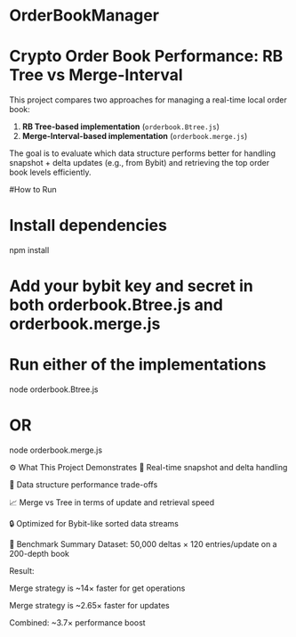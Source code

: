 # OrderBookManager

#  Crypto Order Book Performance: RB Tree vs Merge-Interval

This project compares two approaches for managing a real-time local order book:
1. **RB Tree-based implementation** (`orderbook.Btree.js`)
2. **Merge-Interval-based implementation** (`orderbook.merge.js`)

The goal is to evaluate which data structure performs better for handling snapshot + delta updates (e.g., from Bybit) and retrieving the top order book levels efficiently.

#How to Run

# Install dependencies 
npm install
# Add your bybit key and secret in both orderbook.Btree.js and orderbook.merge.js

# Run either of the implementations
node orderbook.Btree.js
# OR
node orderbook.merge.js


⚙️ What This Project Demonstrates
🔁 Real-time snapshot and delta handling

🧠 Data structure performance trade-offs

📈 Merge vs Tree in terms of update and retrieval speed

🔒 Optimized for Bybit-like sorted data streams

🧪 Benchmark Summary
Dataset: 50,000 deltas × 120 entries/update on a 200-depth book

Result:

Merge strategy is ~14× faster for get operations

Merge strategy is ~2.65× faster for updates

Combined: ~3.7× performance boost

